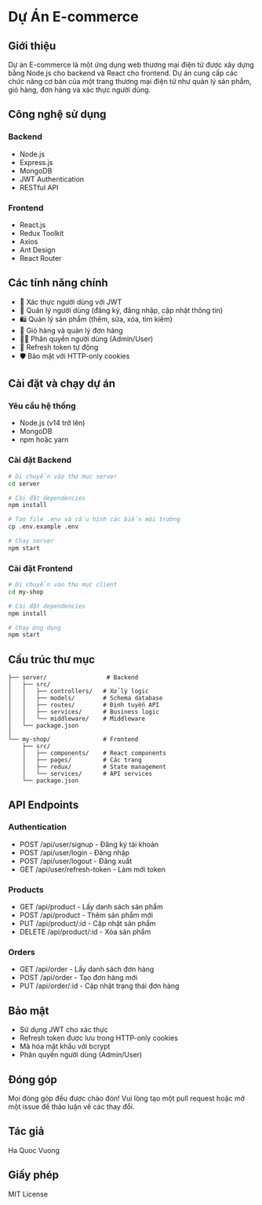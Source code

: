 # Dự Án E-commerce

## Giới thiệu

Dự án E-commerce là một ứng dụng web thương mại điện tử được xây dựng bằng Node.js cho backend và React cho frontend. Dự án cung cấp các chức năng cơ bản của một trang thương mại điện tử như quản lý sản phẩm, giỏ hàng, đơn hàng và xác thực người dùng.

## Công nghệ sử dụng

### Backend

- Node.js
- Express.js
- MongoDB
- JWT Authentication
- RESTful API

### Frontend

- React.js
- Redux Toolkit
- Axios
- Ant Design
- React Router

## Các tính năng chính

- 🔐 Xác thực người dùng với JWT
- 👥 Quản lý người dùng (đăng ký, đăng nhập, cập nhật thông tin)
- 🛍️ Quản lý sản phẩm (thêm, sửa, xóa, tìm kiếm)
- 🛒 Giỏ hàng và quản lý đơn hàng
- 👨‍💼 Phân quyền người dùng (Admin/User)
- 🔄 Refresh token tự động
- 🛡️ Bảo mật với HTTP-only cookies

## Cài đặt và chạy dự án

### Yêu cầu hệ thống

- Node.js (v14 trở lên)
- MongoDB
- npm hoặc yarn

### Cài đặt Backend

```bash
# Di chuyển vào thư mục server
cd server

# Cài đặt dependencies
npm install

# Tạo file .env và cấu hình các biến môi trường
cp .env.example .env

# Chạy server
npm start
```

### Cài đặt Frontend

```bash
# Di chuyển vào thư mục client
cd my-shop

# Cài đặt dependencies
npm install

# Chạy ứng dụng
npm start
```

## Cấu trúc thư mục

```
├── server/                 # Backend
│   ├── src/
│   │   ├── controllers/   # Xử lý logic
│   │   ├── models/        # Schema database
│   │   ├── routes/        # Định tuyến API
│   │   ├── services/      # Business logic
│   │   └── middleware/    # Middleware
│   └── package.json
│
└── my-shop/               # Frontend
    ├── src/
    │   ├── components/    # React components
    │   ├── pages/         # Các trang
    │   ├── redux/         # State management
    │   └── services/      # API services
    └── package.json
```

## API Endpoints

### Authentication

- POST /api/user/signup - Đăng ký tài khoản
- POST /api/user/login - Đăng nhập
- POST /api/user/logout - Đăng xuất
- GET /api/user/refresh-token - Làm mới token

### Products

- GET /api/product - Lấy danh sách sản phẩm
- POST /api/product - Thêm sản phẩm mới
- PUT /api/product/:id - Cập nhật sản phẩm
- DELETE /api/product/:id - Xóa sản phẩm

### Orders

- GET /api/order - Lấy danh sách đơn hàng
- POST /api/order - Tạo đơn hàng mới
- PUT /api/order/:id - Cập nhật trạng thái đơn hàng

## Bảo mật

- Sử dụng JWT cho xác thực
- Refresh token được lưu trong HTTP-only cookies
- Mã hóa mật khẩu với bcrypt
- Phân quyền người dùng (Admin/User)

## Đóng góp

Mọi đóng góp đều được chào đón! Vui lòng tạo một pull request hoặc mở một issue để thảo luận về các thay đổi.

## Tác giả

Ha Quoc Vuong

## Giấy phép

MIT License
